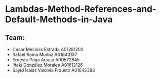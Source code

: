 # Lambdas-Method-References-and-Default-Methods-in-Java

## Team:
- Cesar Mecinas Estrada 	A01281202
- Rafael Romo Muñoz		A01643137 
- Ernesto Puga Araujo		A00572845
- Iñaki González Morales	A01612126
- Sayid Isaías Valdivia Frausto A01643383 
